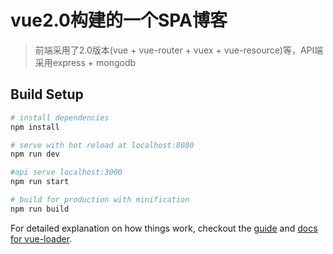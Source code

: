 # vue2.0构建的一个SPA博客

> 前端采用了2.0版本(vue + vue-router + vuex + vue-resource)等，API端采用express + mongodb

## Build Setup

``` bash
# install dependencies
npm install

# serve with hot reload at localhost:8080
npm run dev

#api serve localhost:3000
npm run start

# build for production with minification
npm run build
```

For detailed explanation on how things work, checkout the [guide](http://vuejs-templates.github.io/webpack/) and [docs for vue-loader](http://vuejs.github.io/vue-loader).
